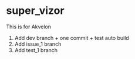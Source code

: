# super_vizor
This is for Akvelon

1. Add dev branch + one commit + test auto build
2. Add issue_1 branch
3. Add test_1 branch